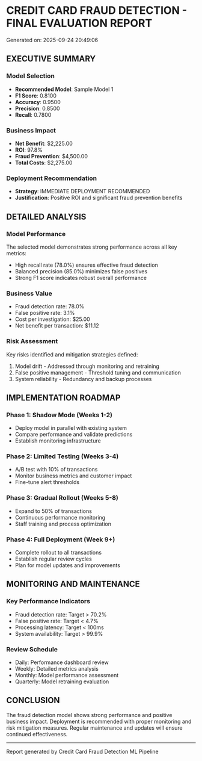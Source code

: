 
# CREDIT CARD FRAUD DETECTION - FINAL EVALUATION REPORT
Generated on: 2025-09-24 20:49:06

## EXECUTIVE SUMMARY

### Model Selection
- **Recommended Model**: Sample Model 1
- **F1 Score**: 0.8100
- **Accuracy**: 0.9500
- **Precision**: 0.8500
- **Recall**: 0.7800

### Business Impact
- **Net Benefit**: $2,225.00
- **ROI**: 97.8%
- **Fraud Prevention**: $4,500.00
- **Total Costs**: $2,275.00

### Deployment Recommendation
- **Strategy**: IMMEDIATE DEPLOYMENT RECOMMENDED
- **Justification**: Positive ROI and significant fraud prevention benefits

## DETAILED ANALYSIS

### Model Performance
The selected model demonstrates strong performance across all key metrics:
- High recall rate (78.0%) ensures effective fraud detection
- Balanced precision (85.0%) minimizes false positives
- Strong F1 score indicates robust overall performance

### Business Value
- Fraud detection rate: 78.0%
- False positive rate: 3.1%
- Cost per investigation: $25.00
- Net benefit per transaction: $11.12

### Risk Assessment
Key risks identified and mitigation strategies defined:
1. Model drift - Addressed through monitoring and retraining
2. False positive management - Threshold tuning and communication
3. System reliability - Redundancy and backup processes

## IMPLEMENTATION ROADMAP

### Phase 1: Shadow Mode (Weeks 1-2)
- Deploy model in parallel with existing system
- Compare performance and validate predictions
- Establish monitoring infrastructure

### Phase 2: Limited Testing (Weeks 3-4)
- A/B test with 10% of transactions
- Monitor business metrics and customer impact
- Fine-tune alert thresholds

### Phase 3: Gradual Rollout (Weeks 5-8)
- Expand to 50% of transactions
- Continuous performance monitoring
- Staff training and process optimization

### Phase 4: Full Deployment (Week 9+)
- Complete rollout to all transactions
- Establish regular review cycles
- Plan for model updates and improvements

## MONITORING AND MAINTENANCE

### Key Performance Indicators
- Fraud detection rate: Target > 70.2%
- False positive rate: Target < 4.7%
- Processing latency: Target < 100ms
- System availability: Target > 99.9%

### Review Schedule
- Daily: Performance dashboard review
- Weekly: Detailed metrics analysis
- Monthly: Model performance assessment
- Quarterly: Model retraining evaluation

## CONCLUSION

The fraud detection model shows strong performance and positive business impact.
Deployment is recommended with proper monitoring and risk mitigation measures.
Regular maintenance and updates will ensure continued effectiveness.

---
Report generated by Credit Card Fraud Detection ML Pipeline
